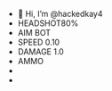 - 👋 Hi, I’m @hackedkay4
- HEADSHOT80%
- AIM BOT
- SPEED 0.10
- DAMAGE 1.0
- AMMO
- 
- 

<!---
hackedkay4/hackedkay4 is a ✨ special ✨ repository because its `README.md` (this file) appears on your GitHub profile.
You can click the Preview link to take a look at your changes.
--->

